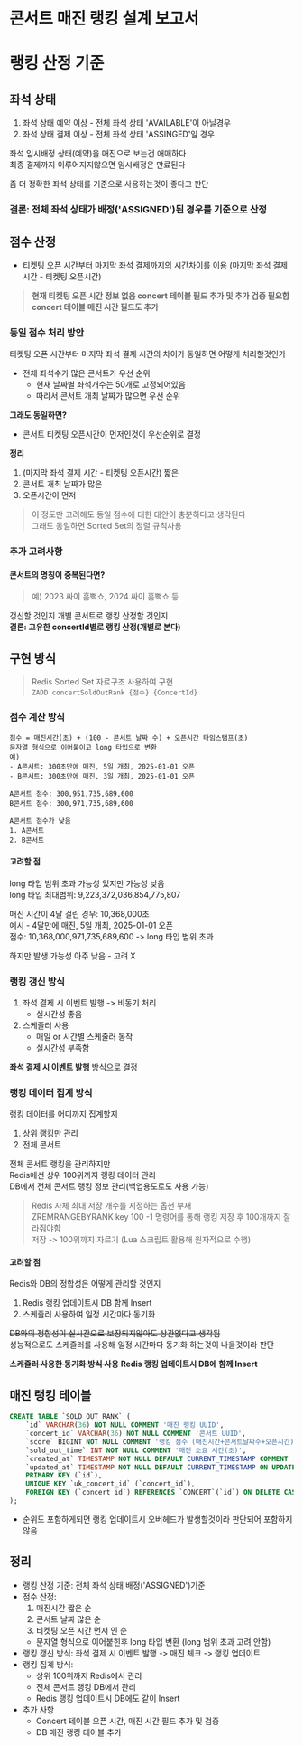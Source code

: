 # 콘서트 매진 랭킹 설계 보고서

# 랭킹 산정 기준
## 좌석 상태
1. 좌석 상태 예약 이상 - 전체 좌석 상태 'AVAILABLE'이 아닐경우 
2. 좌석 상태 결제 이상 - 전체 좌석 상태 'ASSINGED'일 경우

좌석 임시배정 상태(예약)을 매진으로 보는건 애매하다  
최종 결제까지 이루어지지않으면 임시배정은 만료된다  

좀 더 정확한 좌석 상태를 기준으로 사용하는것이 좋다고 판단  

### 결론: **전체 좌석 상태가 배정('ASSIGNED')된 경우를 기준으로 산정**

## 점수 산정
- 티켓팅 오픈 시간부터 마지막 좌석 결제까지의 시간차이를 이용 (마지막 좌석 결제 시간 - 티켓팅 오픈시간)
> **현재 티켓팅 오픈 시간 정보 없음 concert 테이블 필드 추가 및 추가 검증 필요함**  
> **concert 테이블 매진 시간 필드도 추가**

### 동일 점수 처리 방안
티켓팅 오픈 시간부터 마지막 좌석 결제 시간의 차이가 동일하면 어떻게 처리할것인가
- 전체 좌석수가 많은 콘서트가 우선 순위
   - 현재 날짜별 좌석개수는 50개로 고정되어있음
   - 따라서 콘서트 개최 날짜가 많으면 우선 순위

**그래도 동일하면?**
- 콘서트 티켓팅 오픈시간이 먼저인것이 우선순위로 결정

**정리**
1. (마지막 좌석 결제 시간 - 티켓팅 오픈시간) 짧은 
2. 콘서트 개최 날짜가 많은
3. 오픈시간이 먼저

> 이 정도만 고려해도 동일 점수에 대한 대안이 충분하다고 생각된다  
> 그래도 동일하면 Sorted Set의 정렬 규칙사용

### 추가 고려사항 
#### 콘서트의 명칭이 중복된다면?
> 예) 2023 싸이 흠뻑쇼, 2024 싸이 흠뻑쇼 등

갱신할 것인지 개별 콘서트로 랭킹 산정할 것인지  
**결론: 고유한 concertId별로 랭킹 산정(개별로 본다)**

## 구현 방식 
> Redis Sorted Set 자료구조 사용하여 구현  
> ```ZADD concertSoldOutRank {점수} {ConcertId} ```   

### 점수 계산 방식
```
점수 = 매진시간(초) + (100 - 콘서트 날짜 수) + 오픈시간 타임스탬프(초)
문자열 형식으로 이어붙이고 long 타입으로 변환
예) 
- A콘서트: 300초만에 매진, 5일 개최, 2025-01-01 오픈
- B콘서트: 300초만에 매진, 3일 개최, 2025-01-01 오픈

A콘서트 점수: 300,951,735,689,600
B콘서트 점수: 300,971,735,689,600

A콘서트 점수가 낮음
1. A콘서트
2. B콘서트
```
#### 고려할 점
long 타입 범위 초과 가능성 있지만 가능성 낮음  
long 타입 최대범위: 9,223,372,036,854,775,807

매진 시간이 4달 걸린 경우: 10,368,000초  
예시 - 4달만에 매진, 5일 개최, 2025-01-01 오픈   
점수: 10,368,000,971,735,689,600 -> long 타입 범위 초과  

하지만 발생 가능성 아주 낮음 - 고려 X

### 랭킹 갱신 방식
1. 좌석 결제 시 이벤트 발행 -> 비동기 처리
    - 실시간성 좋음
2. 스케줄러 사용
    - 매일 or 시간별 스케줄러 동작
    - 실시간성 부족함

**좌석 결제 시 이벤트 발행** 방식으로 결정

### 랭킹 데이터 집계 방식
랭킹 데이터를 어디까지 집계할지
1. 상위 랭킹만 관리
2. 전체 콘서트

전체 콘서트 랭킹을 관리하지만   
Redis에선 상위 100위까지 랭킹 데이터 관리  
DB에서 전체 콘서트 랭킹 정보 관리(백업용도로도 사용 가능)

> Redis 자체 최대 저장 개수를 지정하는 옵션 부재  
> ZREMRANGEBYRANK key 100 -1 명령어를 통해 랭킹 저장 후 100개까지 잘라줘야함  
> 저장 -> 100위까지 자르기 (Lua 스크립트 활용해 원자적으로 수행)

#### 고려할 점
Redis와 DB의 정합성은 어떻게 관리할 것인지
1. Redis 랭킹 업데이트시 DB 함께 Insert
2. 스케줄러 사용하여 일정 시간마다 동기화

~~DB와의 정합성이 실시간으로 보장되지않아도 상관없다고 생각됨~~  
~~성능적으로도 스케줄러를 사용해 일정 시간마다 동기화 하는것이 나을것이라 판단~~  

~~**스케줄러 사용한 동기화 방식 사용**~~
**Redis 랭킹 업데이트시 DB에 함께 Insert**

## 매진 랭킹 테이블
```sql
CREATE TABLE `SOLD_OUT_RANK` (
    `id` VARCHAR(36) NOT NULL COMMENT '매진 랭킹 UUID',
    `concert_id` VARCHAR(36) NOT NULL COMMENT '콘서트 UUID',
    `score` BIGINT NOT NULL COMMENT '랭킹 점수 (매진시간+콘서트날짜수+오픈시간)',
    `sold_out_time` INT NOT NULL COMMENT '매진 소요 시간(초)',
    `created_at` TIMESTAMP NOT NULL DEFAULT CURRENT_TIMESTAMP COMMENT '생성일시',
    `updated_at` TIMESTAMP NOT NULL DEFAULT CURRENT_TIMESTAMP ON UPDATE CURRENT_TIMESTAMP COMMENT '수정일시',
    PRIMARY KEY (`id`),
    UNIQUE KEY `uk_concert_id` (`concert_id`),
    FOREIGN KEY (`concert_id`) REFERENCES `CONCERT`(`id`) ON DELETE CASCADE ON UPDATE CASCADE
);
```
- 순위도 포함하게되면 랭킹 업데이트시 오버헤드가 발생할것이라 판단되어 포함하지않음

## 정리
- 랭킹 산정 기준: 전체 좌석 상태 배정('ASSIGNED')기준
- 점수 산정:
    1. 매진시간 짧은 순
    2. 콘서트 날짜 많은 순
    3. 티켓팅 오픈 시간 먼저 인 순
    - 문자열 형식으로 이어붙힌후 long 타입 변환 (long 범위 초과 고려 안함)
- 랭킹 갱신 방식: 좌석 결제 시 이벤트 발행 -> 매진 체크 -> 랭킹 업데이트
- 랭킹 집계 방식:
    - 상위 100위까지 Redis에서 관리
    - 전체 콘서트 랭킹 DB에서 관리
    - Redis 랭킹 업데이트시 DB에도 같이 Insert
- 추가 사항
    - Concert 테이블 오픈 시간, 매진 시간 필드 추가 및 검증
    - DB 매진 랭킹 테이블 추가

